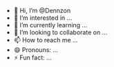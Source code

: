 - 👋 Hi, I’m @Dennzon
- 👀 I’m interested in ...
- 🌱 I’m currently learning ...
- 💞️ I’m looking to collaborate on ...
- 📫 How to reach me ...
- 😄 Pronouns: ...
- ⚡ Fun fact: ...

<!---
Dennzon/Dennzon is a ✨ special ✨ repository because its `README.md` (this file) appears on your GitHub profile.
You can click the Preview link to take a look at your changes.
--->
